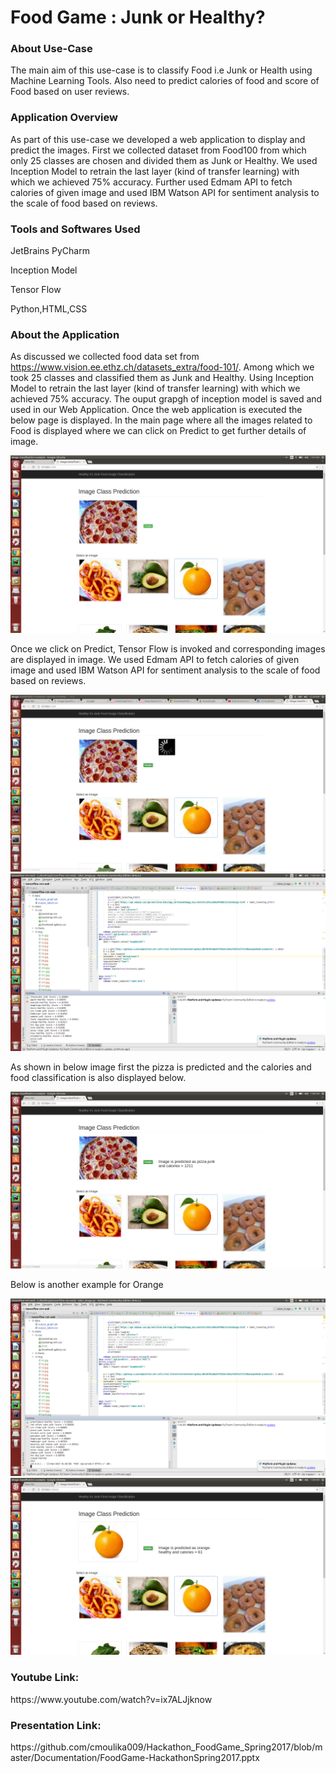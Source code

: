 # Food Game : Junk or Healthy?

<h3>About Use-Case</h3>

The main aim of this use-case is to classify Food i.e Junk or Health using Machine Learning Tools. Also need to predict calories of food and score of Food based on user reviews.

<h3>Application Overview</h3>

As part of this use-case we developed a web application to display and predict the images. First we collected dataset from Food100 from which only 25 classes are chosen and divided them as Junk or Healthy. We used Inception Model to retrain the last layer (kind of transfer learning) with which we achieved 75% accuracy. Further used Edmam API to fetch calories of given image and used IBM Watson API for sentiment analysis to the scale of food based on reviews.

<h3>Tools and Softwares Used</h3>

JetBrains PyCharm

Inception Model

Tensor Flow

Python,HTML,CSS

<h3>About the Application</h3>

As discussed we collected food data set from https://www.vision.ee.ethz.ch/datasets_extra/food-101/. Among which we took 25 classes and classified them as Junk and Healthy. Using Inception Model to retrain the last layer (kind of transfer learning) with which we achieved 75% accuracy. The ouput grapgh of inception model is saved and used in our Web Application. Once the web application is executed the below page is displayed. In the main page where all the images related to Food is displayed where we can click on Predict to get further details of image.  

<img src="https://github.com/cmoulika009/Hackathon_FoodGame_Spring2017/blob/master/Documentation/Images/Home.png">

Once we click on Predict, Tensor Flow is invoked and corresponding images are displayed in image. We used Edmam API to fetch calories of given image and used IBM Watson API for sentiment analysis to the scale of food based on reviews.

<img src="https://github.com/cmoulika009/Hackathon_FoodGame_Spring2017/blob/master/Documentation/Images/PizzaPredict.png">

<img src="https://github.com/cmoulika009/Hackathon_FoodGame_Spring2017/blob/master/Documentation/Images/pizza-code.png">

As shown in below image first the pizza is predicted and the calories and food classification is also displayed below.

<img src="https://github.com/cmoulika009/Hackathon_FoodGame_Spring2017/blob/master/Documentation/Images/Pizza.png">

Below is another example for Orange

<img src="https://github.com/cmoulika009/Hackathon_FoodGame_Spring2017/blob/master/Documentation/Images/Orange-Code.png">

<img src="https://github.com/cmoulika009/Hackathon_FoodGame_Spring2017/blob/master/Documentation/Images/Orange.png">

<h3>Youtube Link:</h3> https://www.youtube.com/watch?v=ix7ALJjknow

<h3>Presentation Link:</h3> https://github.com/cmoulika009/Hackathon_FoodGame_Spring2017/blob/master/Documentation/FoodGame-HackathonSpring2017.pptx


